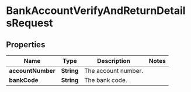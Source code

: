 

# BankAccountVerifyAndReturnDetailsRequest


## Properties

| Name | Type | Description | Notes |
|------------ | ------------- | ------------- | -------------|
|**accountNumber** | **String** | The account number. |  |
|**bankCode** | **String** | The bank code. |  |



